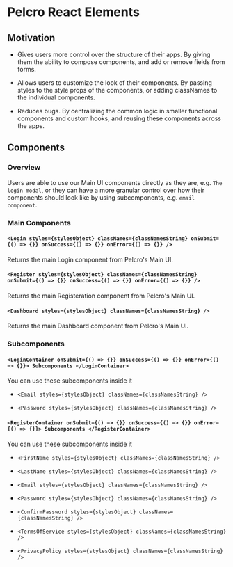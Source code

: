 # Pelcro React Elements

## Motivation

- Gives users more control over the structure of their apps. By giving them the ability to compose components, and add or remove fields from forms.

- Allows users to customize the look of their components. By passing styles to the style props of the components, or adding classNames to the individual components.

- Reduces bugs. By centralizing the common logic in smaller functional components and custom hooks, and reusing these components across the apps.

## Components

### Overview

Users are able to use our Main UI components directly as they are, e.g. `The login modal`, or they can have a more granular control over how their components should look like by using subcomponents, e.g. `email component`.

### Main Components

#### `<Login styles={stylesObject} classNames={classNamesString} onSubmit={() => {}} onSuccess={() => {}} onError={() => {}} />`

Returns the main Login component from Pelcro's Main UI.

#### `<Register styles={stylesObject} classNames={classNamesString} onSubmit={() => {}} onSuccess={() => {}} onError={() => {}} />`

Returns the main Registeration component from Pelcro's Main UI.

#### `<Dashboard styles={stylesObject} classNames={classNamesString} />`

Returns the main Dashboard component from Pelcro's Main UI.


### Subcomponents

#### `<LoginContainer onSubmit={() => {}} onSuccess={() => {}} onError={() => {}}> Subcomponents </LoginContainer>`

You can use these subcomponents inside it

- `<Email styles={stylesObject} classNames={classNamesString} />`

- `<Password styles={stylesObject} classNames={classNamesString} />`

#### `<RegisterContainer onSubmit={() => {}} onSuccess={() => {}} onError={() => {}}> Subcomponents </RegisterContainer>`

You can use these subcomponents inside it

- `<FirstName styles={stylesObject} classNames={classNamesString} />`

- `<LastName styles={stylesObject} classNames={classNamesString} />`

- `<Email styles={stylesObject} classNames={classNamesString} />`

- `<Password styles={stylesObject} classNames={classNamesString} />`

- `<ConfirmPassword styles={stylesObject} classNames={classNamesString} />`

- `<TermsOfService styles={stylesObject} classNames={classNamesString} />`

- `<PrivacyPolicy styles={stylesObject} classNames={classNamesString} />`

